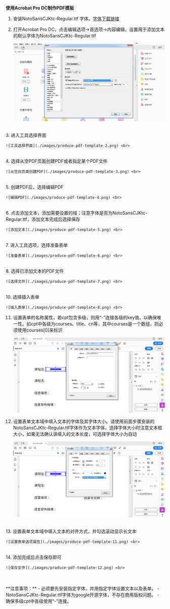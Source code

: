 **使用Acrobat Pro DC制作PDF模板**
<br>

1. 安装NotoSansCJKtc-Regular.ttf 字体。[字体下载链接](https://github.com/WeBankFinTech/WeIdentity/blob/master/context/NotoSansCJKtc-Regular.ttf)<br>
2. 打开Acrobat Pro DC，点击编辑选项->首选项->内容编辑，设置用于添加文本的默认字体为NotoSansCJKtc-Regular.ttf<br>

   ![设置添加文本默认字体](./images/produce-pdf-template-1.png) <br>
<br>
3. 进入工具选择界面<br>

    ![工具选择界面](./images/produce-pdf-template-2.png) <br>
<br>
4. 选择从空PDF页面创建PDF或者指定某个PDF文件<br>

    ![从空白页面创建PDF](./images/produce-pdf-template-3.png) <br>
<br>
5. 创建PDF后，选择编辑PDF<br>

    ![编辑PDF](./images/produce-pdf-template-4.png) <br>
<br>
6. 点击添加文本，添加需要设置的域；注意字体是否为NotoSansCJKtc-Regular.ttf，添加文本完成后选择保存<br>

    ![添加文本](./images/produce-pdf-template-5.png) <br>
<br>
7. 进入工具选项，选择准备表单<br>

    ![准备表单](./images/produce-pdf-template-6.png) <br> 
<br>
8. 选择已添加文本的PDF文件<br>

    ![选择文件](./images/produce-pdf-template-7.png) <br> 
<br>
10. 选择插入表单<br>

    ![插入表单](./images/produce-pdf-template-8.png) <br> 

11. 设置表单的名称属性，若cpt包含多级，则用“-”连接各级的key值，以确保唯一性。如cpt中各级为courses、title、cn等，其中courses是一个数组，则必须使用courses[0]来标识<br>

    ![设置表单一般属性](./images/produce-pdf-template-9.png) <br> 

12. 设置表单文本域中填入文本的字体及其字体大小。请使用前面步骤安装的NotoSansCJKtc-Regular.ttf字体作为文本字体。选择字体大小时注意文本框大小，如果无法确认讲填入的文本长度，可选择字体大小为自动<br>

    ![设置表单外观属性](./images/produce-pdf-template-10.png) <br>
<br>
13. 设置表单文本域中填入文本的对齐方式，并勾选滚动显示长文本<br>

    ![设置表单选项属性](./images/produce-pdf-template-11.png) <br>
<br>
14. 添加完成后点击保存即可<br>

    ![保存文件](./images/produce-pdf-template-12.png) <br>
<br>
<br>
**注意事项：**
- 必须要先安装指定字体，并用指定字体设置文本以及表单。
- NotoSansCJKtc-Regular.ttf字体为google开源字体，不存在商用版权问题。
- 确保多级cpt中各级使用“-”连接。

